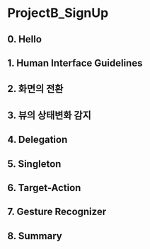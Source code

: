 # ProjectB_SignUp
## 0. Hello

## 1. Human Interface Guidelines

## 2. 화면의 전환

## 3. 뷰의 상태변화 감지

## 4. Delegation

## 5. Singleton

## 6. Target-Action

## 7. Gesture Recognizer

## 8. Summary

